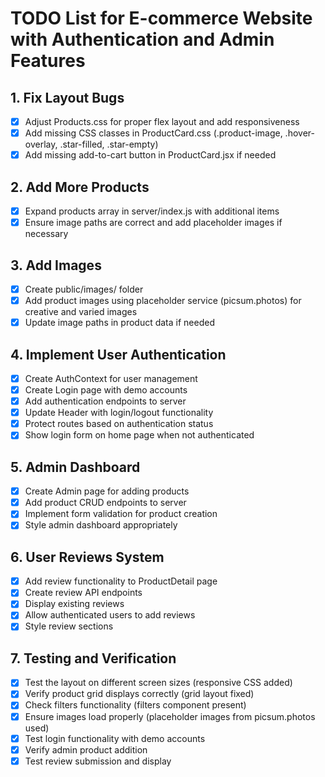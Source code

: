 # TODO List for E-commerce Website with Authentication and Admin Features

## 1. Fix Layout Bugs
- [x] Adjust Products.css for proper flex layout and add responsiveness
- [x] Add missing CSS classes in ProductCard.css (.product-image, .hover-overlay, .star-filled, .star-empty)
- [x] Add missing add-to-cart button in ProductCard.jsx if needed

## 2. Add More Products
- [x] Expand products array in server/index.js with additional items
- [x] Ensure image paths are correct and add placeholder images if necessary

## 3. Add Images
- [x] Create public/images/ folder
- [x] Add product images using placeholder service (picsum.photos) for creative and varied images
- [x] Update image paths in product data if needed

## 4. Implement User Authentication
- [x] Create AuthContext for user management
- [x] Create Login page with demo accounts
- [x] Add authentication endpoints to server
- [x] Update Header with login/logout functionality
- [x] Protect routes based on authentication status
- [x] Show login form on home page when not authenticated

## 5. Admin Dashboard
- [x] Create Admin page for adding products
- [x] Add product CRUD endpoints to server
- [x] Implement form validation for product creation
- [x] Style admin dashboard appropriately

## 6. User Reviews System
- [x] Add review functionality to ProductDetail page
- [x] Create review API endpoints
- [x] Display existing reviews
- [x] Allow authenticated users to add reviews
- [x] Style review sections

## 7. Testing and Verification
- [x] Test the layout on different screen sizes (responsive CSS added)
- [x] Verify product grid displays correctly (grid layout fixed)
- [x] Check filters functionality (filters component present)
- [x] Ensure images load properly (placeholder images from picsum.photos used)
- [x] Test login functionality with demo accounts
- [x] Verify admin product addition
- [x] Test review submission and display
